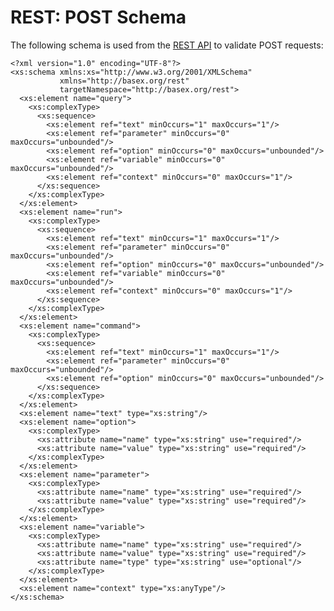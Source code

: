 
# REST: POST Schema
 


 
The following schema is used from the [REST API](REST.md) to validate POST requests: 

 
    <?xml version="1.0" encoding="UTF-8"?>
    <xs:schema xmlns:xs="http://www.w3.org/2001/XMLSchema"
               xmlns="http://basex.org/rest"
               targetNamespace="http://basex.org/rest">
      <xs:element name="query">
        <xs:complexType>
          <xs:sequence>
            <xs:element ref="text" minOccurs="1" maxOccurs="1"/>
            <xs:element ref="parameter" minOccurs="0" maxOccurs="unbounded"/>
            <xs:element ref="option" minOccurs="0" maxOccurs="unbounded"/>
            <xs:element ref="variable" minOccurs="0" maxOccurs="unbounded"/>
            <xs:element ref="context" minOccurs="0" maxOccurs="1"/>
          </xs:sequence>
        </xs:complexType>
      </xs:element>
      <xs:element name="run">
        <xs:complexType>
          <xs:sequence>
            <xs:element ref="text" minOccurs="1" maxOccurs="1"/>
            <xs:element ref="parameter" minOccurs="0" maxOccurs="unbounded"/>
            <xs:element ref="option" minOccurs="0" maxOccurs="unbounded"/>
            <xs:element ref="variable" minOccurs="0" maxOccurs="unbounded"/>
            <xs:element ref="context" minOccurs="0" maxOccurs="1"/>
          </xs:sequence>
        </xs:complexType>
      </xs:element>
      <xs:element name="command">
        <xs:complexType>
          <xs:sequence>
            <xs:element ref="text" minOccurs="1" maxOccurs="1"/>
            <xs:element ref="parameter" minOccurs="0" maxOccurs="unbounded"/>
            <xs:element ref="option" minOccurs="0" maxOccurs="unbounded"/>
          </xs:sequence>
        </xs:complexType>
      </xs:element>
      <xs:element name="text" type="xs:string"/>
      <xs:element name="option">
        <xs:complexType>
          <xs:attribute name="name" type="xs:string" use="required"/>
          <xs:attribute name="value" type="xs:string" use="required"/>
        </xs:complexType>
      </xs:element>
      <xs:element name="parameter">
        <xs:complexType>
          <xs:attribute name="name" type="xs:string" use="required"/>
          <xs:attribute name="value" type="xs:string" use="required"/>
        </xs:complexType>
      </xs:element>
      <xs:element name="variable">
        <xs:complexType>
          <xs:attribute name="name" type="xs:string" use="required"/>
          <xs:attribute name="value" type="xs:string" use="required"/>
          <xs:attribute name="type" type="xs:string" use="optional"/>
        </xs:complexType>
      </xs:element>
      <xs:element name="context" type="xs:anyType"/>
    </xs:schema>

